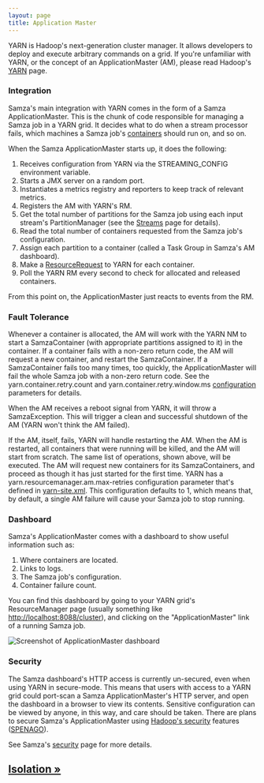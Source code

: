 ```yaml
---
layout: page
title: Application Master
---
```

<!--
   Licensed to the Apache Software Foundation (ASF) under one or more
   contributor license agreements.  See the NOTICE file distributed with
   this work for additional information regarding copyright ownership.
   The ASF licenses this file to You under the Apache License, Version 2.0
   (the "License"); you may not use this file except in compliance with
   the License.  You may obtain a copy of the License at

       http://www.apache.org/licenses/LICENSE-2.0

   Unless required by applicable law or agreed to in writing, software
   distributed under the License is distributed on an "AS IS" BASIS,
   WITHOUT WARRANTIES OR CONDITIONS OF ANY KIND, either express or implied.
   See the License for the specific language governing permissions and
   limitations under the License.
-->

YARN is Hadoop's next-generation cluster manager. It allows developers to deploy and execute arbitrary commands on a grid. If you're unfamiliar with YARN, or the concept of an ApplicationMaster (AM), please read Hadoop's [YARN](http://hadoop.apache.org/docs/current/hadoop-yarn/hadoop-yarn-site/YARN.html) page.

### Integration

Samza's main integration with YARN comes in the form of a Samza ApplicationMaster. This is the chunk of code responsible for managing a Samza job in a YARN grid. It decides what to do when a stream processor fails, which machines a Samza job's [containers](../container/samza-container.html) should run on, and so on.

When the Samza ApplicationMaster starts up, it does the following:

1. Receives configuration from YARN via the STREAMING_CONFIG environment variable.
2. Starts a JMX server on a random port.
3. Instantiates a metrics registry and reporters to keep track of relevant metrics.
4. Registers the AM with YARN's RM.
5. Get the total number of partitions for the Samza job using each input stream's PartitionManager (see the [Streams](../container/streams.html) page for details).
6. Read the total number of containers requested from the Samza job's configuration.
7. Assign each partition to a container (called a Task Group in Samza's AM dashboard).
8. Make a [ResourceRequest](http://hadoop.apache.org/docs/current/api/org/apache/hadoop/yarn/api/records/ResourceRequest.html) to YARN for each container.
9. Poll the YARN RM every second to check for allocated and released containers.

From this point on, the ApplicationMaster just reacts to events from the RM.

### Fault Tolerance

Whenever a container is allocated, the AM will work with the YARN NM to start a SamzaContainer (with appropriate partitions assigned to it) in the container. If a container fails with a non-zero return code, the AM will request a new container, and restart the SamzaContainer. If a SamzaContainer fails too many times, too quickly, the ApplicationMaster will fail the whole Samza job with a non-zero return code. See the yarn.container.retry.count and yarn.container.retry.window.ms [configuration](../jobs/configuration.html) parameters for details.

When the AM receives a reboot signal from YARN, it will throw a SamzaException. This will trigger a clean and successful shutdown of the AM (YARN won't think the AM failed).

If the AM, itself, fails, YARN will handle restarting the AM. When the AM is restarted, all containers that were running will be killed, and the AM will start from scratch. The same list of operations, shown above, will be executed. The AM will request new containers for its SamzaContainers, and proceed as though it has just started for the first time. YARN has a yarn.resourcemanager.am.max-retries configuration parameter that's defined in [yarn-site.xml](http://hadoop.apache.org/docs/current/hadoop-yarn/hadoop-yarn-common/yarn-default.xml). This configuration defaults to 1, which means that, by default, a single AM failure will cause your Samza job to stop running.

### Dashboard

Samza's ApplicationMaster comes with a dashboard to show useful information such as:

1. Where containers are located.
2. Links to logs.
3. The Samza job's configuration.
4. Container failure count.

You can find this dashboard by going to your YARN grid's ResourceManager page (usually something like [http://localhost:8088/cluster](http://localhost:8088/cluster)), and clicking on the "ApplicationMaster" link of a running Samza job.

<img src="/img/{{site.version}}/learn/documentation/yarn/samza-am-dashboard.png" alt="Screenshot of ApplicationMaster dashboard" class="diagram-large">

### Security

The Samza dashboard's HTTP access is currently un-secured, even when using YARN in secure-mode. This means that users with access to a YARN grid could port-scan a Samza ApplicationMaster's HTTP server, and open the dashboard in a browser to view its contents. Sensitive configuration can be viewed by anyone, in this way, and care should be taken. There are plans to secure Samza's ApplicationMaster using [Hadoop's security](http://docs.hortonworks.com/HDPDocuments/HDP1/HDP-1.3.0/bk_installing_manually_book/content/rpm-chap14-2-3-1.html) features ([SPENAGO](http://en.wikipedia.org/wiki/SPNEGO)).

See Samza's [security](../operations/security.html) page for more details.

## [Isolation &raquo;](isolation.html)
